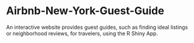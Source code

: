 # Airbnb-New-York-Guest-Guide
An interactive website provides guest guides, such as finding ideal listings or neighborhood reviews, for travelers, using the R Shiny App.
